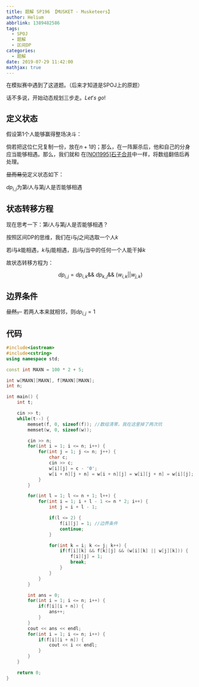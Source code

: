 ```yaml
---
title: 题解 SP196 【MUSKET - Musketeers】
author: Helium
abbrlink: 1389482586
tags:
  - SPOJ
  - 题解
  - 区间DP
categories:
  - 题解
date: 2019-07-29 11:42:00
mathjax: true
---
```

在模拟赛中遇到了这道题。（后来才知道是SPOJ上的原题）

话不多说，开始动态规划三步走。$Let's\ go!$

## 定义状态

假设第1个人能够赢得整场决斗：

倘若把这位仁兄复制一份，放在$n + 1$的；那么，在一阵厮杀后，他和自己的分身应当能够相遇。那么，我们就和 在[[NOI1995]石子合并](https://www.luogu.org/problem/P1880)中一样，将数组翻倍后再处理。

~~显而易见~~定义状态如下：

$dp_{i,j}$为第$i$人与第$j$人是否能够相遇

## 状态转移方程

现在思考一下：第$i$人与第$j$人是否能够相遇？

按照区间DP的思维，我们在$i$与$j$之间选取一个人$k$

若$i$与$k$能相遇，$k$与$j$能相遇，且$i$与$j$当中的任何一个人能干掉$k$

故状态转移方程为：

$$dp_{i,j} = dp_{i,k} \&\&\ dp_{k,j} \&\&\ (w_{i,k} || w_{j,k})$$

## 边界条件

~~显然，~~ 若两人本来就相邻，则$dp_{i,j} = 1$

## 代码

```cpp
#include<iostream>
#include<cstring>
using namespace std;

const int MAXN = 100 * 2 + 5;

int w[MAXN][MAXN], f[MAXN][MAXN];
int n;

int main() {
    int t;

    cin >> t;
    while(t--) {
        memset(f, 0, sizeof(f)); //数组清零，我在这里掉了两次坑
        memset(w, 0, sizeof(w));

        cin >> n;
        for(int i = 1; i <= n; i++) {
            for(int j = 1; j <= n; j++) {
                char c;
                cin >> c;
                w[i][j] = c - '0';
                w[i + n][j + n] = w[i + n][j] = w[i][j + n] = w[i][j];
            }
        }

        for(int l = 1; l <= n + 1; l++) {
            for(int i = 1; i + l - 1 <= n * 2; i++) {
                int j = i + l - 1;

                if(l <= 2) {
                    f[i][j] = 1; //边界条件
                    continue;
                }

                for(int k = i; k <= j; k++) {
                    if(f[i][k] && f[k][j] && (w[i][k] || w[j][k])) {
                        f[i][j] = 1;
                        break;
                    }
                }
            }
        }

        int ans = 0;
        for(int i = 1; i <= n; i++) {
            if(f[i][i + n]) {
                ans++;
            }
        }
        cout << ans << endl;
        for(int i = 1; i <= n; i++) {
            if(f[i][i + n]) {
                cout << i << endl;
            }
        }
    }

    return 0;
}
```